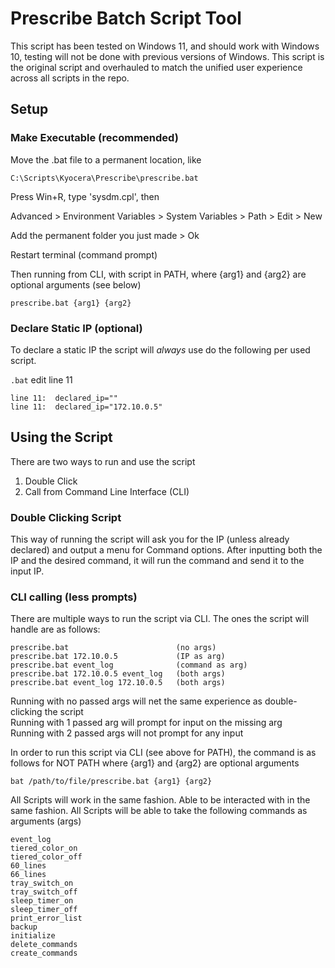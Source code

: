 # Prescribe Batch Script Tool

This script has been tested on Windows 11, and should work with Windows 10, testing will not be done with previous versions of Windows. This script is the original script and overhauled to match the unified user experience across all scripts in the repo.

## Setup

### Make Executable (recommended)

Move the .bat file to a permanent location, like 

    C:\Scripts\Kyocera\Prescribe\prescribe.bat

Press Win+R, type 'sysdm.cpl', then <Enter>

Advanced > Environment Variables > System Variables > Path > Edit > New

Add the permanent folder you just made > Ok

Restart terminal (command prompt)

Then running from CLI, with script in PATH, where {arg1} and {arg2} are optional arguments (see below)

```shell
prescribe.bat {arg1} {arg2}
```

### Declare Static IP (optional)
To declare a static IP the script will *always* use do the following per used script.

`.bat` edit line 11

    line 11:  declared_ip=""
    line 11:  declared_ip="172.10.0.5"

## Using the Script
There are two ways to run and use the script
1) Double Click
2) Call from Command Line Interface (CLI)

### Double Clicking Script
This way of running the script will ask you for the IP (unless already declared) and output a menu for Command options. After inputting both the IP and the desired command, it will run the command and send it to the input IP.

### CLI calling (less prompts)
There are multiple ways to run the script via CLI. The ones the script will handle are as follows:

    prescribe.bat                        (no args)
    prescribe.bat 172.10.0.5             (IP as arg)
    prescribe.bat event_log              (command as arg)
    prescribe.bat 172.10.0.5 event_log   (both args)
    prescribe.bat event_log 172.10.0.5   (both args)

Running with no passed args will net the same experience as double-clicking the script<br>
Running with 1 passed arg will prompt for input on the missing arg<br>
Running with 2 passed args will not prompt for any input

In order to run this script via CLI (see above for PATH), the command is as follows for NOT PATH where {arg1} and {arg2} are optional arguments

```shell
bat /path/to/file/prescribe.bat {arg1} {arg2}
```

All Scripts will work in the same fashion. Able to be interacted with in the same fashion. All Scripts will be able to take the following commands as arguments (args)

    event_log
    tiered_color_on
    tiered_color_off
    60_lines
    66_lines
    tray_switch_on
    tray_switch_off
    sleep_timer_on
    sleep_timer_off
    print_error_list
    backup
    initialize
    delete_commands
    create_commands
